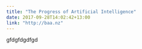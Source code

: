 ```yaml
---
title: "The Progress of Artificial Intelligence"
date: 2017-09-28T14:02:42+13:00
link: "http://baa.nz"
---
```


gfdgfdgdfgd
